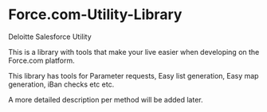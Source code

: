 Force.com-Utility-Library
=========================

Deloitte Salesforce Utility

This is a library with tools that make your live easier when developing on the Force.com platform. 

This library has tools for Parameter requests, Easy list generation, Easy map generation, iBan checks etc etc.

A more detailed description per method will be added later.
